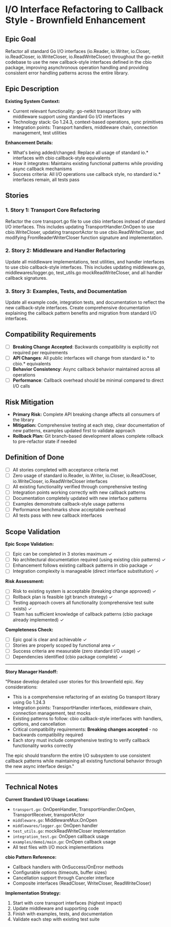 # I/O Interface Refactoring to Callback Style - Brownfield Enhancement

## Epic Goal

Refactor all standard Go I/O interfaces (io.Reader, io.Writer, io.Closer, io.ReadCloser, io.WriteCloser, io.ReadWriteCloser) throughout the go-netkit codebase to use the new callback-style interfaces defined in the cbio package, improving asynchronous operation handling and providing consistent error handling patterns across the entire library.

## Epic Description

**Existing System Context:**

- Current relevant functionality: go-netkit transport library with middleware support using standard Go I/O interfaces
- Technology stack: Go 1.24.3, context-based operations, sync primitives
- Integration points: Transport handlers, middleware chain, connection management, test utilities

**Enhancement Details:**

- What's being added/changed: Replace all usage of standard io.* interfaces with cbio callback-style equivalents
- How it integrates: Maintains existing functional patterns while providing async callback mechanisms
- Success criteria: All I/O operations use callback style, no standard io.* interfaces remain, all tests pass

## Stories

### 1. **Story 1: Transport Core Refactoring**
Refactor the core transport.go file to use cbio interfaces instead of standard I/O interfaces. This includes updating TransportHandler.OnOpen to use cbio.WriteCloser, updating transportActor to use cbio.ReadWriteCloser, and modifying FromReaderWriterCloser function signature and implementation.

### 2. **Story 2: Middleware and Handler Refactoring** 
Update all middleware implementations, test utilities, and handler interfaces to use cbio callback-style interfaces. This includes updating middleware.go, middlewares/logger.go, test_utils.go mockReadWriteCloser, and all handler callback signatures.

### 3. **Story 3: Examples, Tests, and Documentation**
Update all example code, integration tests, and documentation to reflect the new callback-style interfaces. Create comprehensive documentation explaining the callback pattern benefits and migration from standard I/O interfaces.

## Compatibility Requirements

- [ ] **Breaking Change Accepted**: Backwards compatibility is explicitly not required per requirements
- [ ] **API Changes**: All public interfaces will change from standard io.* to cbio.* equivalents  
- [ ] **Behavior Consistency**: Async callback behavior maintained across all operations
- [ ] **Performance**: Callback overhead should be minimal compared to direct I/O calls

## Risk Mitigation

- **Primary Risk:** Complete API breaking change affects all consumers of the library
- **Mitigation:** Comprehensive testing at each step, clear documentation of new patterns, examples updated first to validate approach
- **Rollback Plan:** Git branch-based development allows complete rollback to pre-refactor state if needed

## Definition of Done

- [ ] All stories completed with acceptance criteria met
- [ ] Zero usage of standard io.Reader, io.Writer, io.Closer, io.ReadCloser, io.WriteCloser, io.ReadWriteCloser interfaces
- [ ] All existing functionality verified through comprehensive testing  
- [ ] Integration points working correctly with new callback patterns
- [ ] Documentation completely updated with new interface patterns
- [ ] Examples demonstrate callback-style usage patterns
- [ ] Performance benchmarks show acceptable overhead
- [ ] All tests pass with new callback interfaces

## Scope Validation

**Epic Scope Validation:**
- [ ] Epic can be completed in 3 stories maximum ✓
- [ ] No architectural documentation required (using existing cbio patterns) ✓  
- [ ] Enhancement follows existing callback patterns in cbio package ✓
- [ ] Integration complexity is manageable (direct interface substitution) ✓

**Risk Assessment:**
- [ ] Risk to existing system is acceptable (breaking change approved) ✓
- [ ] Rollback plan is feasible (git branch strategy) ✓
- [ ] Testing approach covers all functionality (comprehensive test suite exists) ✓
- [ ] Team has sufficient knowledge of callback patterns (cbio package already implemented) ✓

**Completeness Check:**
- [ ] Epic goal is clear and achievable ✓
- [ ] Stories are properly scoped by functional area ✓  
- [ ] Success criteria are measurable (zero standard I/O usage) ✓
- [ ] Dependencies identified (cbio package complete) ✓

---

**Story Manager Handoff:**

"Please develop detailed user stories for this brownfield epic. Key considerations:

- This is a comprehensive refactoring of an existing Go transport library using Go 1.24.3
- Integration points: TransportHandler interfaces, middleware chain, connection management, test mocks
- Existing patterns to follow: cbio callback-style interfaces with handlers, options, and cancellation
- Critical compatibility requirements: **Breaking changes accepted** - no backwards compatibility required
- Each story must include comprehensive testing to verify callback functionality works correctly

The epic should transform the entire I/O subsystem to use consistent callback patterns while maintaining all existing functional behavior through the new async interface design."

---

## Technical Notes

**Current Standard I/O Usage Locations:**
- `transport.go`: OnOpenHandler, TransportHandler.OnOpen, TransportReceiver, transportActor  
- `middleware.go`: MiddlewareMux.OnOpen
- `middlewares/logger.go`: OnOpen handler
- `test_utils.go`: mockReadWriteCloser implementation
- `integration_test.go`: OnOpen callback usage
- `examples/demo1/main.go`: OnOpen callback usage
- All test files with I/O mock implementations

**cbio Pattern Reference:**
- Callback handlers with OnSuccess/OnError methods
- Configurable options (timeouts, buffer sizes)  
- Cancellation support through Canceler interface
- Composite interfaces (ReadCloser, WriteCloser, ReadWriteCloser)

**Implementation Strategy:**
1. Start with core transport interfaces (highest impact)
2. Update middleware and supporting code  
3. Finish with examples, tests, and documentation
4. Validate each step with existing test suite
